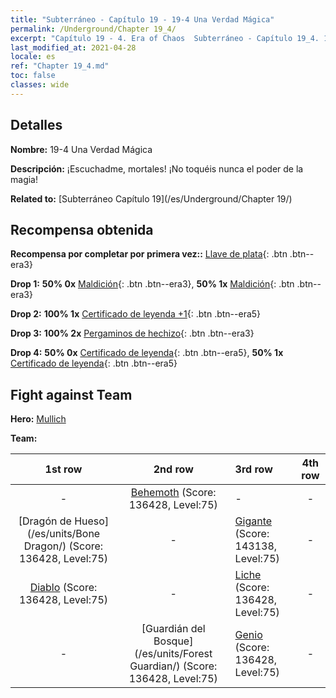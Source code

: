 ```yaml
---
title: "Subterráneo - Capítulo 19 - 19-4 Una Verdad Mágica"
permalink: /Underground/Chapter 19_4/
excerpt: "Capítulo 19 - 4. Era of Chaos  Subterráneo - Capítulo 19_4. 19-4 Una Verdad Mágica"
last_modified_at: 2021-04-28
locale: es
ref: "Chapter 19_4.md"
toc: false
classes: wide
---
```


## Detalles

 **Nombre:** 19-4 Una Verdad Mágica

 **Descripción:** ¡Escuchadme, mortales! ¡No toquéis nunca el poder de la magia!

 **Related to:** [Subterráneo Capítulo 19](/es/Underground/Chapter 19/)

## Recompensa obtenida

 **Recompensa por completar por primera vez::** [Llave de plata](/ItemsES/con_693/){: .btn .btn--era3}

 **Drop 1:** **50% 0x** [Maldición](/ItemsES/her_410/){: .btn .btn--era3}, **50% 1x** [Maldición](/ItemsES/her_410/){: .btn .btn--era3}

 **Drop 2:** **100% 1x** [Certificado de leyenda +1](/ItemsES/mat_74/){: .btn .btn--era5}

 **Drop 3:** **100% 2x** [Pergaminos de hechizo](/ItemsES/con_694/){: .btn .btn--era3}

 **Drop 4:** **50% 0x** [Certificado de leyenda](/ItemsES/mat_67/){: .btn .btn--era5}, **50% 1x** [Certificado de leyenda](/ItemsES/mat_67/){: .btn .btn--era5}


## Fight against Team
 **Hero:** [Mullich](/es/heroes/Mullich/)

 **Team:**


  | 1st row | 2nd row | 3rd row | 4th row |
  |:----:|:----:|:----|:----:|
  | - | [Behemoth](/es/units/Behemoth/) (Score: 136428, Level:75)  | - | - |
  | [Dragón de Hueso](/es/units/Bone Dragon/) (Score: 136428, Level:75)  | - | [Gigante](/es/units/Giant/) (Score: 143138, Level:75)  | - |
  | [Diablo](/es/units/Devil/) (Score: 136428, Level:75)  | - | [Liche](/es/units/Lich/) (Score: 136428, Level:75)  | - |
  | - | [Guardián del Bosque](/es/units/Forest Guardian/) (Score: 136428, Level:75)  | [Genio](/es/units/Genie/) (Score: 136428, Level:75)  | - |


